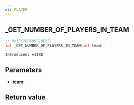 ```yaml
---
ns: PLAYER
---
```

## _GET_NUMBER_OF_PLAYERS_IN_TEAM

```c
// 0x1FC200409F10E6F1
int _GET_NUMBER_OF_PLAYERS_IN_TEAM(int team);
```

```
Introduced: v1180
```

## Parameters
* **team**:

## Return value
